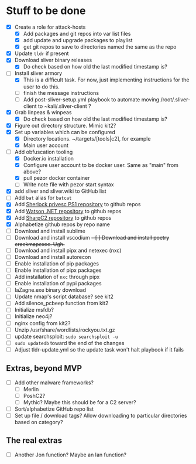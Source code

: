 # Stuff to be done

- [x] Create a role for attack-hosts
  - [x] Add packages and git repos into var list files
  - [x] add update and upgrade packages to playlist
  - [x] get git repos to save to directories named the same as the repo
- [x] Update `tldr` if present
- [x] Download sliver binary releases
  - [x] Do check based on how old the last modified timestamp is?
- [ ] Install sliver armory
  - [x] This is a difficult task. For now, just implementing instructions for the user to do this.
  - [ ] finish the message instructions
  - [ ] Add post-sliver-setup.yml playbook to automate moving /root/.sliver-client to ~kali/.sliver-client ?
- [x] Grab linpeas & winpeas
  - [x] Do check based on how old the last modified timestamp is?
- [x] Figure out directory structure. Mimic kit2?
- [x] Set up variables which can be configured
  - [x] Directory locations. ~/targets/\[tools|c2\], for example
  - [x] Main user account
- [ ] Add obfuscation tooling
  - [x] Docker.io installation
  - [x] Configure user account to be docker user. Same as "main" from above?
  - [x] pull pezor docker container
  - [ ] Write note file with pezor start syntax
- [x] add sliver and sliver.wiki to GitHub list
- [ ] Add `bat` alias for `batcat`
- [x] Add [Sherlock privesc PS1 repository](https://github.com/rasta-mouse/Sherlock.git) to github repos
- [x] Add [Watson .NET repository](https://github.com/rasta-mouse/Watson.git) to github repos
- [x] Add [SharpC2 repository](https://github.com/rasta-mouse/SharpC2.git) to github repos
- [x] Alphabetize github repos by repo name
- [ ] Download and install sublime
- [ ] Download and install vscodium
~~- [ ] Download and install poetry crackmapexec. Ugh.~~
- [ ] Download and install pipx and netexec (nxc)
- [ ] Download and install autorecon
- [ ] Enable installation of pip packages
- [ ] Enable installation of pipx packages
- [ ] Add installation of `nxc` through pipx
- [ ] Enable installation of pypi packages
- [ ] laZagne.exe binary download
- [ ] Update nmap's script database? see kit2
- [ ] Add silence_pcbeep function from kit2
- [ ] Initialize msfdb?
- [ ] Initialize neo4j?
- [ ] nginx config from kit2?
- [ ] Unzip /usr/share/wordlists/rockyou.txt.gz
- [ ] update searchsploit: `sudo searchsploit -u`
- [ ] `sudo updatedb` toward the end of the changes
- [ ] Adjust tldr-update.yml so the update task won't halt playbook if it fails

## Extras, beyond MVP

- [ ] Add other malware frameworks?
  - [ ] Merlin
  - [ ] PoshC2?
  - [ ] Mythic? Maybe this should be for a C2 server?
- [ ] Sort/alphabetize GitHub repo list
- [ ] Set up file / download tags? Allow downloading to particular directories based on category?

## The real extras

- [ ] Another Jon function? Maybe an Ian function?
